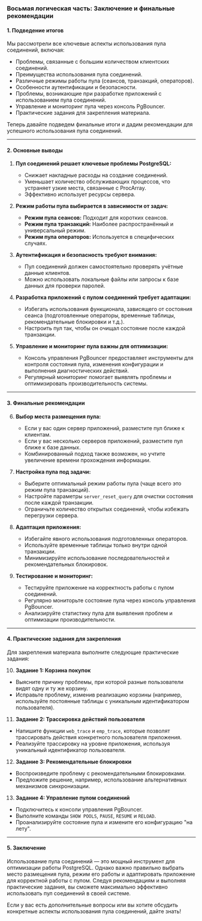 ### **Восьмая логическая часть: Заключение и финальные рекомендации**

#### **1. Подведение итогов**
Мы рассмотрели все ключевые аспекты использования пула соединений, включая:
- Проблемы, связанные с большим количеством клиентских соединений.
- Преимущества использования пула соединений.
- Различные режимы работы пула (сеансов, транзакций, операторов).
- Особенности аутентификации и безопасности.
- Проблемы, возникающие при разработке приложений с использованием пула соединений.
- Управление и мониторинг пула через консоль PgBouncer.
- Практические задания для закрепления материала.

Теперь давайте подведем финальные итоги и дадим рекомендации для успешного использования пула соединений.

---

#### **2. Основные выводы**
1. **Пул соединений решает ключевые проблемы PostgreSQL:**
   - Снижает накладные расходы на создание соединений.
   - Уменьшает количество обслуживающих процессов, что устраняет узкие места, связанные с ProcArray.
   - Эффективно использует ресурсы сервера.

2. **Режим работы пула выбирается в зависимости от задач:**
   - **Режим пула сеансов:** Подходит для коротких сеансов.
   - **Режим пула транзакций:** Наиболее распространённый и универсальный режим.
   - **Режим пула операторов:** Используется в специфических случаях.

3. **Аутентификация и безопасность требуют внимания:**
   - Пул соединений должен самостоятельно проверять учётные данные клиентов.
   - Можно использовать локальные файлы или запросы к базе данных для проверки паролей.

4. **Разработка приложений с пулом соединений требует адаптации:**
   - Избегать использования функционала, зависящего от состояния сеанса (подготовленные операторы, временные таблицы, рекомендательные блокировки и т.д.).
   - Настроить пул так, чтобы он очищал состояние после каждой транзакции.

5. **Управление и мониторинг пула важны для оптимизации:**
   - Консоль управления PgBouncer предоставляет инструменты для контроля состояния пула, изменения конфигурации и выполнения диагностических действий.
   - Регулярный мониторинг помогает выявлять проблемы и оптимизировать производительность системы.

---

#### **3. Финальные рекомендации**
6. **Выбор места размещения пула:**
   - Если у вас один сервер приложений, разместите пул ближе к клиентам.
   - Если у вас несколько серверов приложений, разместите пул ближе к базе данных.
   - Комбинированный подход также возможен, но учтите увеличение времени прохождения информации.

7. **Настройка пула под задачи:**
   - Выберите оптимальный режим работы пула (чаще всего это режим пула транзакций).
   - Настройте параметры `server_reset_query` для очистки состояния после каждой транзакции.
   - Ограничьте количество открытых соединений, чтобы избежать перегрузки сервера.

8. **Адаптация приложения:**
   - Избегайте явного использования подготовленных операторов.
   - Используйте временные таблицы только внутри одной транзакции.
   - Минимизируйте использование последовательностей и рекомендательных блокировок.

9. **Тестирование и мониторинг:**
   - Тестируйте приложение на корректность работы с пулом соединений.
   - Регулярно мониторьте состояние пула через консоль управления PgBouncer.
   - Анализируйте статистику пула для выявления проблем и оптимизации производительности.

---

#### **4. Практические задания для закрепления**
Для закрепления материала выполните следующие практические задания:

10. **Задание 1: Корзина покупок**
   - Выясните причину проблемы, при которой разные пользователи видят одну и ту же корзину.
   - Исправьте проблему, изменив реализацию корзины (например, используйте постоянные таблицы с уникальным идентификатором пользователя).

11. **Задание 2: Трассировка действий пользователя**
   - Напишите функции `web_trace` и `emp_trace`, которые позволят трассировать действия конкретного пользователя приложения.
   - Реализуйте трассировку на уровне приложения, используя уникальный идентификатор пользователя.

12. **Задание 3: Рекомендательные блокировки**
   - Воспроизведите проблему с рекомендательными блокировками.
   - Предложите решение, например, использование альтернативных механизмов синхронизации.

13. **Задание 4: Управление пулом соединений**
   - Подключитесь к консоли управления PgBouncer.
   - Выполните команды `SHOW POOLS`, `PAUSE`, `RESUME` и `RELOAD`.
   - Проанализируйте состояние пула и измените его конфигурацию "на лету".

---

#### **5. Заключение**
Использование пула соединений — это мощный инструмент для оптимизации работы PostgreSQL. Однако важно правильно выбрать место размещения пула, режим его работы и адаптировать приложение для корректной работы с пулом. Следуя рекомендациям и выполняя практические задания, вы сможете максимально эффективно использовать пул соединений в своей системе.

Если у вас есть дополнительные вопросы или вы хотите обсудить конкретные аспекты использования пула соединений, дайте знать!